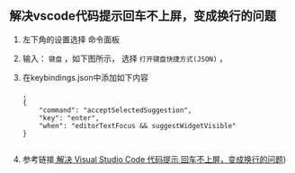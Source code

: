 ## 解决vscode代码提示回车不上屏，变成换行的问题

1. 左下角的设置选择 命令面板

2. 输入： `键盘` ，如下图所示， 选择 `打开键盘快捷方式(JSON)` ，

3. 在keybindings.json中添加如下内容
   
   ```
   ,
   { 	
       "command": "acceptSelectedSuggestion",
       "key": "enter",
       "when": "editorTextFocus && suggestWidgetVisible" 
   }
   
   
   ```



4. 参考链接[ 解决 Visual Studio Code 代码提示 回车不上屏，变成换行的问题](https://blog.csdn.net/xiaojin21cen/article/details/103541036))


